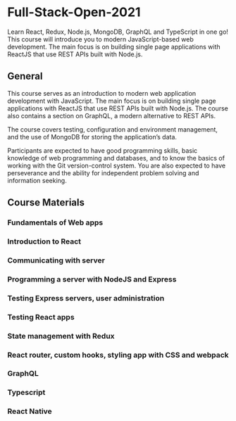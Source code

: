 # Full-Stack-Open-2021
Learn React, Redux, Node.js, MongoDB, GraphQL and TypeScript in one go! This course will introduce you to modern JavaScript-based web development. The main focus is on building single page applications with ReactJS that use REST APIs built with Node.js.

## General
This course serves as an introduction to modern web application development with JavaScript. The main focus is on building single page applications with ReactJS that use REST APIs built with Node.js. The course also contains a section on GraphQL, a modern alternative to REST APIs.

The course covers testing, configuration and environment management, and the use of MongoDB for storing the application’s data.

Participants are expected to have good programming skills, basic knowledge of web programming and databases, and to know the basics of working with the Git version-control system. You are also expected to have perseverance and the ability for independent problem solving and information seeking.

## Course Materials
### Fundamentals of Web apps
### Introduction to React
### Communicating with server
### Programming a server with NodeJS and Express
### Testing Express servers, user administration
### Testing React apps
### State management with Redux
### React router, custom hooks, styling app with CSS and webpack
### GraphQL
### Typescript
### React Native

